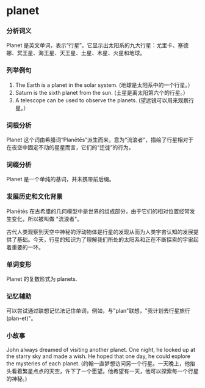 # planet

### 分析词义

  

Planet 是英文单词，表示“行星”。它显示出太阳系的九大行星：尤里卡、塞德娜、冥王星、海王星、天王星、土星、木星、火星和地球。

  

### 列举例句

  

1.  The Earth is a planet in the solar system. (地球是太阳系中的一个行星。）
2.  Saturn is the sixth planet from the sun. (土星是离太阳第六个的行星。）
3.  A telescope can be used to observe the planets. (望远镜可以用来观察行星。）

  

### 词根分析

  

Planet 这个词由希腊词“Planētēs”派生而来，意为“流浪者”，描绘了行星相对于在夜空中固定不动的星星而言，它们的“迁徙”的行为。

  

### 词缀分析

  

Planet 是一个单纯的基词，并未携带前后缀。

  

### 发展历史和文化背景

  

Planētēs 在古希腊的几何模型中是世界的组成部分，由于它们的相对位置经常发生变化，所以被叫做 "流浪者"。

  

古代人类观察到天空中神秘的浮动物体是行星的发现从而为人类宇宙认知的发展提供了基础。今天，行星的知识为了理解我们所处的太阳系和正在不断探索的宇宙起着重要的一环。

  

### 单词变形

  

Planet 的复数形式为 planets.

  

### 记忆辅助

  

可以尝试通过联想记忆法记住单词，例如，与"plan"联想，"我计划去行星旅行(plan-et)"。

  

### 小故事

  

John always dreamed of visiting another planet. One night, he looked up at the starry sky and made a wish. He hoped that one day, he could explore the mysteries of each planet. (约翰一直梦想访问另一个行星。一天晚上，他抬头看着繁星点点的天空，许下了一个愿望。他希望有一天，他可以探索每一个行星的神秘。)
